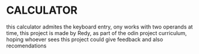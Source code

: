 <h1>CALCULATOR</h1>
this calculator admites the keyboard entry,
ony works with two operands at time,
this project is made by Redy, as part of the
odin project curriculum, hoping whoever sees this
project could give feedback and also recomendations
